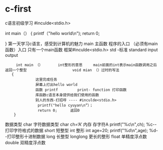 # c-first
c语言初级学习
#inculde<stdio.h>

int main（）
{
    printf（"hello world\n");
    return 0;

}
第一天学习c语言，感受到计算机的魅力
main 主函数 程序的入口 （必须有main函数）入口 只有一个main函数
框架#inculde<stdio.h>    std -标准 standard input output 

         int main （）       int整形的意思     main前面的int表示main函数调用之后返回一个整型                     void mian （）过时的写法
       {
                  这里完成任务
                  屏幕上打出hello world
                  函数 printf         print- function 打印函数
                  库函数c语言本身提供给我们使用的函数
                  别人的东西-打招呼 ---- #inculde<stdio.h>
                   printf("hello cyuyan\n“）；
                   return 0;      返回0
        }
数据类型 
char  字符数据类型  char ch=‘A’ 内存 存字符A
                   printf("%c\n",ch);    %c--打印字符格式的数据
short 短整型
int     整形      int age=20;
                  printf("%d\n",age);    %d--打印整形十进制数据
long 长整型
longlong 更长的整形
float  单精度浮点数
double 双精度浮点数
